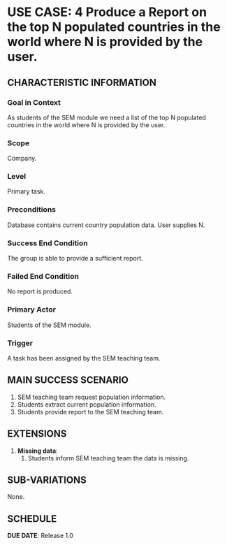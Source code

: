 # USE CASE: 4 Produce a Report on the top N populated countries in the world where N is provided by the user.

## CHARACTERISTIC INFORMATION

### Goal in Context

As students of the SEM module we need a list of the top N populated countries in the world where N is provided by the user.

### Scope

Company.

### Level

Primary task.

### Preconditions

Database contains current country population data. User supplies N.

### Success End Condition

The group is able to provide a sufficient report.

### Failed End Condition

No report is produced.

### Primary Actor

Students of the SEM module.

### Trigger

A task has been assigned by the SEM teaching team.

## MAIN SUCCESS SCENARIO

1. SEM teaching team request population information.
2. Students extract current population information.
3. Students provide report to the SEM teaching team.

## EXTENSIONS

1. **Missing data**:
    1. Students inform SEM teaching team the data is missing.

## SUB-VARIATIONS

None.

## SCHEDULE

**DUE DATE**: Release 1.0